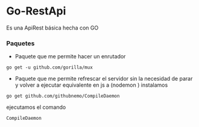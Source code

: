 # Go-RestApi
Es una ApiRest básica hecha con GO 

### Paquetes
- Paquete que me permite hacer un enrutador
```
go get -u github.com/gorilla/mux
```
- Paquete que me permite refrescar el servidor sin la necesidad de parar y volver a ejecutar equivalente en js a (nodemon )
instalamos
```
go get github.com/githubnemo/CompileDaemon
```
ejecutamos el comando
```
CompileDaemon
```
